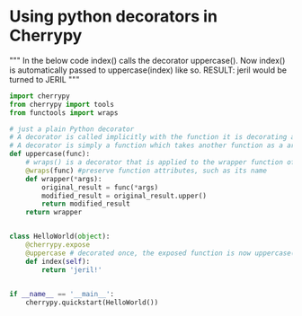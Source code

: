 # Using python decorators in Cherrypy

"""
 In the below code index() calls the decorator uppercase(). Now index() is automatically passed
 to uppercase(index) like so. 
 RESULT: jeril would be turned to JERIL
"""


```python
import cherrypy
from cherrypy import tools
from functools import wraps

# just a plain Python decorator
# A decorator is called implicitly with the function it is decorating as the first argument.
# A decorator is simply a function which takes another function as a argument and returns another function as the return value
def uppercase(func):
    # wraps() is a decorator that is applied to the wrapper function of a decorator
    @wraps(func) #preserve function attributes, such as its name
    def wrapper(*args):
        original_result = func(*args)
        modified_result = original_result.upper()
        return modified_result
    return wrapper


class HelloWorld(object):
    @cherrypy.expose     
    @uppercase # decorated once, the exposed function is now uppercase(index) 
    def index(self):
        return 'jeril!'
        

if __name__ == '__main__':    
    cherrypy.quickstart(HelloWorld())
```